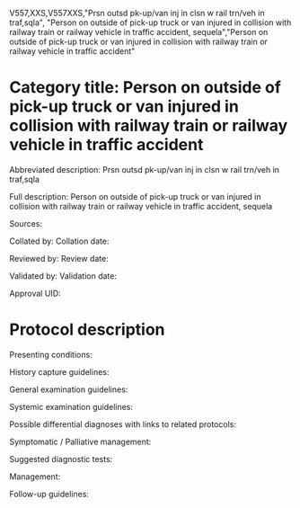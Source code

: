 V557,XXS,V557XXS,"Prsn outsd pk-up/van inj in clsn w rail trn/veh in traf,sqla", "Person on outside of pick-up truck or van injured in collision with railway train or railway vehicle in traffic accident, sequela","Person on outside of pick-up truck or van injured in collision with railway train or railway vehicle in traffic accident"
# Category title: Person on outside of pick-up truck or van injured in collision with railway train or railway vehicle in traffic accident

Abbreviated description: Prsn outsd pk-up/van inj in clsn w rail trn/veh in traf,sqla

Full description: Person on outside of pick-up truck or van injured in collision with railway train or railway vehicle in traffic accident, sequela

Sources:

Collated by:
Collation date:

Reviewed by:
Review date:

Validated by:
Validation date:

Approval UID:

# Protocol description

Presenting conditions:

History capture guidelines:

General examination guidelines:

Systemic examination guidelines:

Possible differential diagnoses with links to related protocols:

Symptomatic / Palliative management:

Suggested diagnostic tests:

Management:

Follow-up guidelines:

